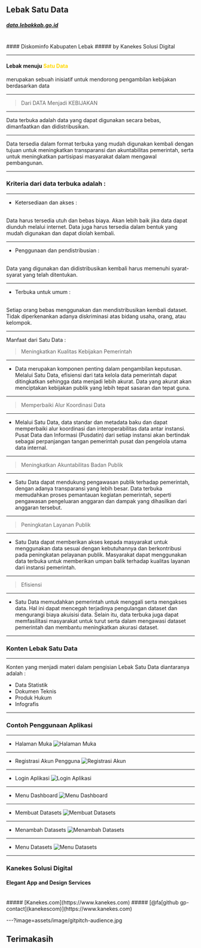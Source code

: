 ## Lebak Satu Data
##### <a href="http://data.lebakkab.go.id" target="_blank">data.lebakkab.go.id</a>
<br>
#### Diskominfo Kabupaten Lebak
##### by Kanekes Solusi Digital

---

#### Lebak menuju <span style="color:gold">Satu Data</span>
merupakan sebuah inisiatif untuk mendorong pengambilan kebijakan berdasarkan data

---

> Dari DATA Menjadi KEBIJAKAN

---

Data terbuka adalah data yang dapat digunakan secara bebas, dimanfaatkan dan didistribusikan.

---

Data tersedia dalam format terbuka yang mudah digunakan kembali dengan tujuan untuk meningkatkan transparansi dan akuntabilitas pemerintah, serta untuk meningkatkan partisipasi masyarakat dalam mengawal pembangunan.

---

### Kriteria dari data terbuka adalah :

---

- Ketersediaan dan akses :
<br>
Data harus tersedia utuh dan bebas biaya. Akan lebih baik jika data dapat diunduh melalui internet. Data juga harus tersedia dalam bentuk yang mudah digunakan dan dapat diolah kembali.

---

- Penggunaan dan pendistribusian :
<br>
Data yang digunakan dan didistribusikan kembali harus memenuhi syarat-syarat yang telah ditentukan.

---

- Terbuka untuk umum :
<br>
Setiap orang bebas menggunakan dan mendistribusikan kembali dataset. Tidak diperkenankan adanya diskriminasi atas bidang usaha, orang, atau kelompok.

---

Manfaat dari Satu Data :
> Meningkatkan Kualitas Kebijakan Pemerintah

---

- Data merupakan komponen penting dalam pengambilan keputusan. Melalui Satu Data, efisiensi dari tata kelola data pemerintah dapat ditingkatkan sehingga data menjadi lebih akurat. Data yang akurat akan menciptakan kebijakan publik yang lebih tepat sasaran dan tepat guna.

---

> Memperbaiki Alur Koordinasi Data

---

- Melalui Satu Data, data standar dan metadata baku dan dapat memperbaiki alur koordinasi dan interoperabilitas data antar instansi. Pusat Data dan Informasi (Pusdatin) dari setiap instansi akan bertindak sebagai perpanjangan tangan pemerintah pusat dan pengelola utama data internal.

---

> Meningkatkan Akuntabilitas Badan Publik

---

- Satu  Data dapat mendukung pengawasan publik terhadap pemerintah, dengan adanya transparansi yang lebih besar. Data terbuka memudahkan proses pemantauan kegiatan pemerintah, seperti pengawasan pengeluaran anggaran dan dampak yang dihasilkan dari anggaran tersebut.

---

> Peningkatan Layanan Publik

---

- Satu Data dapat memberikan akses kepada masyarakat untuk menggunakan data sesuai dengan kebutuhannya  dan berkontribusi pada peningkatan pelayanan publik. Masyarakat dapat menggunakan data terbuka untuk memberikan umpan balik terhadap kualitas layanan dari instansi pemerintah.

---

> Efisiensi

---

- Satu Data memudahkan pemerintah untuk menggali serta mengakses data. Hal ini dapat mencegah terjadinya pengulangan dataset dan mengurangi biaya akuisisi data. Selain itu, data terbuka juga dapat memfasilitasi masyarakat untuk turut serta dalam mengawasi dataset pemerintah dan membantu meningkatkan akurasi dataset.

---

### Konten Lebak Satu Data

---

Konten yang menjadi materi dalam pengisian Lebak Satu Data diantaranya adalah :
- Data Statistik
- Dokumen Teknis
- Produk Hukum
- Infografis

---

### Contoh Penggunaan Aplikasi

---

- Halaman Muka
![Halaman Muka](/assets/image/ckan-1.png)

---

- Registrasi Akun Pengguna
![Registrasi Akun](/assets/image/ckan-2.png)

---

- Login Aplikasi
![Login Aplikasi](/assets/image/ckan-3.png)

---

- Menu Dashboard
![Menu Dashboard](/assets/image/ckan-4.png)

---

- Membuat Datasets
![Membuat Datasets](/assets/image/ckan-5.png)

---

- Menambah Datasets
![Menambah Datasets](/assets/image/ckan-6.png)

---

- Menu Datasets
![Menu Datasets](/assets/image/ckan-7.png)

---

### Kanekes Solusi Digital
#### Elegant App and Design Services
<br>
##### [Kanekes.com](https://www.kanekes.com)
##### [@fa[github gp-contact](kanekescom)](https://www.kanekes.com)

---?image=assets/image/gitpitch-audience.jpg

## Terimakasih